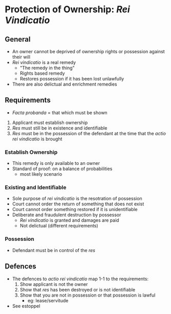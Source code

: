 # Protection of Ownership: *Rei Vindicatio*

## General
- An owner cannot be deprived of ownership rights or possession against their
    will
- *Rei vindicatio* is a real remedy
    - "The remedy in the thing"
    - Rights based remedy
    - Restores possession if it has been lost unlawfully
- There are also delictual and enrichment remedies


## Requirements
- *Facta probanda* = that which must be shown
1. Applicant must establish ownership
2. *Res* must still be in existence and identifiable
3. *Res* must be in the possession of the defendant at the time that the *actio
   rei vindicatio* is brought


### Establish Ownership
- This remedy is only available to an owner
- Standard of proof: on a balance of probabilities
    - most likely scenario


### Existing and Identifiable
- Sole purpose of *rei vindicatio* is the resotration of possession
- Court cannot order the return of something that does not exist
- Court cannot order something restored if it is unidentifiable
- Deliberate and fraudulent destruction by possessor
    - *Rei vindicatio* is granted and damages are paid
    - Not delictual (different requirements)


### Possession
- Defendant must be in control of the *res*


## Defences
- The defences to *actio rei vindicatio* map 1-1 to the requirements:
    1. Show applicant is not the owner
    2. Show that *res* has been destroyed or is not identifiable
    3. Show that you are not in possession or that possession is lawful
        - eg: lease/servitude
- See estoppel
